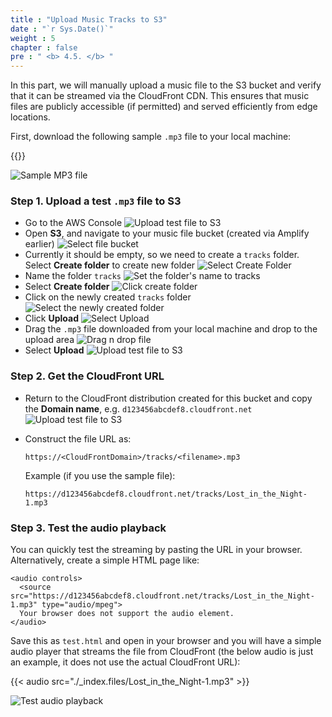 ```yaml
---
title : "Upload Music Tracks to S3"
date : "`r Sys.Date()`"
weight : 5
chapter : false
pre : " <b> 4.5. </b> "
---
```


In this part, we will manually upload a music file to the S3 bucket and verify that it can be streamed via the CloudFront CDN. This ensures that music files are publicly accessible (if permitted) and served efficiently from edge locations.

First, download the following sample `.mp3` file to your local machine:

{{<attachments title="Sample mp3 file" pattern="mp3"/>}}

![Sample MP3 file](/images/4.amplify/4.5.upload-track/1.sample-file.png)


### Step 1. Upload a test `.mp3` file to S3

- Go to the AWS Console
![Upload test file to S3](/images/4.amplify/4.5.upload-track/2.search-s3.png)
- Open **S3**, and navigate to your music file bucket (created via Amplify earlier)
![Select file bucket](/images/4.amplify/4.5.upload-track/3.select-file-bucket.png)
- Currently it should be empty, so we need to create a `tracks` folder. Select **Create folder** to create new folder 
![Select Create Folder](/images/4.amplify/4.5.upload-track/4.select-create-folder.png)
- Name the folder `tracks`
![Set the folder's name to tracks](/images/4.amplify/4.5.upload-track/5.name-tracks.png)
- Select **Create folder**
![Click create folder](/images/4.amplify/4.5.upload-track/6.click-create.png)
- Click on the newly created `tracks` folder
![Select the newly created folder](/images/4.amplify/4.5.upload-track/7.click-tracks.png)
- Click **Upload**
![Select Upload](/images/4.amplify/4.5.upload-track/8.click-upload.png)
- Drag the `.mp3` file downloaded from your local machine and drop to the upload area
![Drag n drop file](/images/4.amplify/4.5.upload-track/9.drag.png)
- Select **Upload**
![Upload test file to S3](/images/4.amplify/4.5.upload-track/10.click-upload.png)

### Step 2. Get the CloudFront URL

- Return to the CloudFront distribution created for this bucket and copy the **Domain name**, e.g. `d123456abcdef8.cloudfront.net`
![Upload test file to S3](/images/4.amplify/4.5.upload-track/11.copy-domain.png)
- Construct the file URL as:

  ```
  https://<CloudFrontDomain>/tracks/<filename>.mp3
  ```

  Example (if you use the sample file):

  ```
  https://d123456abcdef8.cloudfront.net/tracks/Lost_in_the_Night-1.mp3
  ```

### Step 3. Test the audio playback

You can quickly test the streaming by pasting the URL in your browser. Alternatively, create a simple HTML page like:

```
<audio controls>
  <source src="https://d123456abcdef8.cloudfront.net/tracks/Lost_in_the_Night-1.mp3" type="audio/mpeg">
  Your browser does not support the audio element.
</audio>
```

Save this as `test.html` and open in your browser and you will have a simple audio player that streams the file from CloudFront (the below audio is just an example, it does not use the actual CloudFront URL):

{{< audio src="./_index.files/Lost_in_the_Night-1.mp3" >}}

![Test audio playback](/images/4.amplify/4.5.upload-track/12.track-playing.png)
